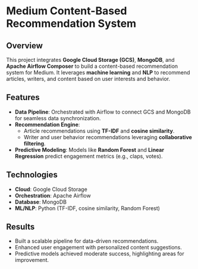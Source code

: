 # Medium Content-Based Recommendation System

## Overview
This project integrates **Google Cloud Storage (GCS)**, **MongoDB**, and **Apache Airflow Composer** to build a content-based recommendation system for Medium. It leverages **machine learning** and **NLP** to recommend articles, writers, and content based on user interests and behavior.

## Features
- **Data Pipeline**: Orchestrated with Airflow to connect GCS and MongoDB for seamless data synchronization.
- **Recommendation Engine**:
  - Article recommendations using **TF-IDF** and **cosine similarity**.
  - Writer and user behavior recommendations leveraging **collaborative filtering**.
- **Predictive Modeling**: Models like **Random Forest** and **Linear Regression** predict engagement metrics (e.g., claps, votes).

## Technologies
- **Cloud**: Google Cloud Storage
- **Orchestration**: Apache Airflow
- **Database**: MongoDB
- **ML/NLP**: Python (TF-IDF, cosine similarity, Random Forest)

## Results
- Built a scalable pipeline for data-driven recommendations.
- Enhanced user engagement with personalized content suggestions.
- Predictive models achieved moderate success, highlighting areas for improvement.

